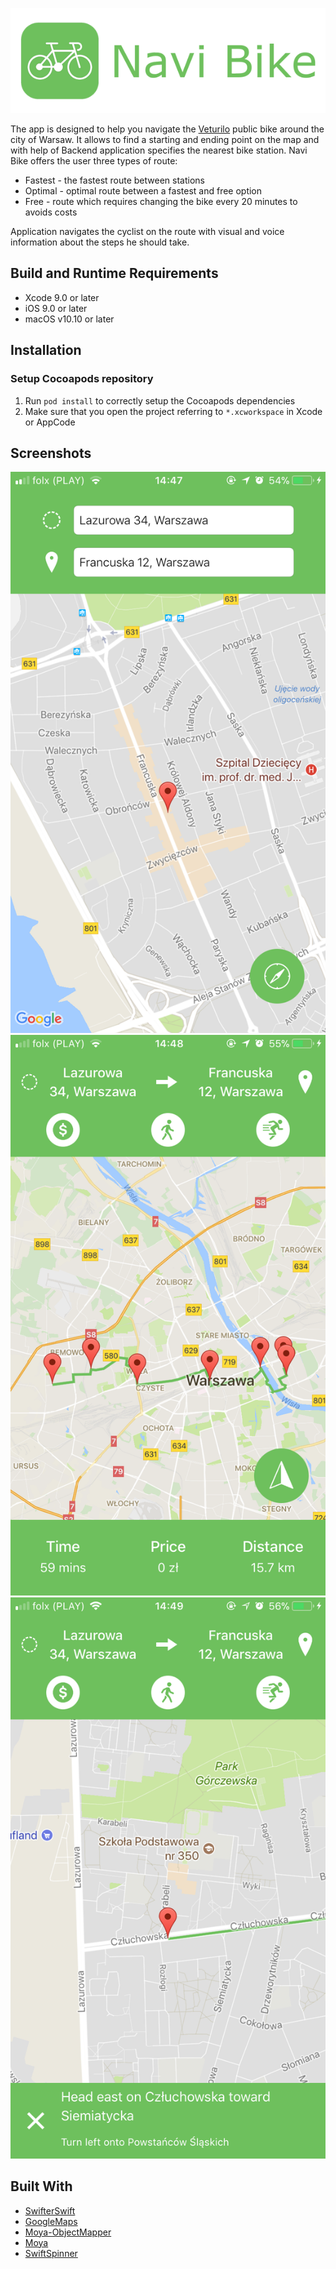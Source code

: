 ![](Screenshots/NaviBikeTitle.png)

The app is designed to help you navigate the [Veturilo](https://www.veturilo.waw.pl) public bike around the city of Warsaw.
It allows to find a starting and ending point on the map and with help of Backend application specifies the nearest bike station.
Navi Bike offers the user three types of route:

+ Fastest - the fastest route between stations
+ Optimal - optimal route between a fastest and free option
+ Free - route which requires changing the bike every 20 minutes to avoids costs

Application navigates the cyclist on the route with visual and voice information about the steps he should take.

## Build and Runtime Requirements
+ Xcode 9.0 or later
+ iOS 9.0 or later
+ macOS v10.10 or later

## Installation

### Setup Cocoapods repository

1. Run `pod install` to correctly setup the Cocoapods dependencies
2. Make sure that you open the project referring to  `*.xcworkspace` in Xcode or AppCode


## Screenshots

![](Screenshots/NaviBikeScreen1.PNG)
![](Screenshots/NaviBikeScreen2.PNG)
![](Screenshots/NaviBikeScreen3.PNG)

## Built With

* [SwifterSwift](https://github.com/SwifterSwift/SwifterSwift)
* [GoogleMaps](https://developers.google.com/maps/documentation/ios-sdk/)
* [Moya-ObjectMapper](https://github.com/ivanbruel/Moya-ObjectMapper)
* [Moya](https://github.com/Moya/Moya)
* [SwiftSpinner](https://github.com/icanzilb/SwiftSpinner)
